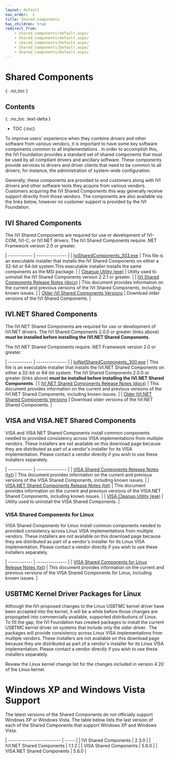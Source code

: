 ```yaml
---
layout: default
nav_order:  2
title: Shared Components
has_children: true
redirect_from: 
    - shared_components/default.aspx/
    - Shared_components/default.aspx/
    - shared_components/Default.aspx/
    - Shared_Components/Default.aspx/
    - Shared_components/Default.aspx/
---
```


# Shared Components
{: .no_toc }

## Contents
{: .no_toc .text-delta }

- TOC
{:toc}

To improve users' experience when they combine drivers and other
software from various vendors, it is important to have some key software
components common to all implementations . In order to accomplish this,
the IVI Foundation provides a standard set of shared components that
must be used by all compliant drivers and ancillary software. These
components provide services to drivers and driver clients that need to
be common to all drivers, for instance, the administration of
system-wide configuration.

Generally, these components are provided to end customers along with IVI
drivers and other software tools they acquire from various vendors.
Customers acquiring the IVI Shared Components this way generally receive
support directly from those vendors. The components are also available
via the links below, however no customer support is provided by the IVI
Foundation.

## IVI Shared Components

The IVI Shared Components are required for use or development of
IVI-COM, IVI-C, or IVI.NET drivers. The IVI Shared Components require
.NET Framework version 2.0 or greater.

| ------------ | --------------- |
| [IviSharedComponents\_303.exe](../downloads/Shared%20Components/IviSharedComponents_303.exe)  | This file is an executable installer that installs the IVI Shared Components on either a 32-bit or 64-bit system.This executable installer installs the same components as the MSI package. |
| [Cleanup Utility (exe)](../downloads/Shared%20Components/x86/CleanupUtility.exe)  | Utility used to uninstall the IVI Shared Components version 2.2.1 or greater.                                                                                                               |
| [IVI Shared Components Release Notes (docx)](../downloads/Shared%20Components/IVI%20Shared%20Components%20Release%20Notes%203.0.docx) | This document provides information on the current and previous versions of the IVI Shared Components, including known issues.    |
| [Older IVI Shared Components Versions](OlderIviSharedComponents.html) | Download older versions of the IVI Shared Components.                                                                                                                                       |

## IVI.NET Shared Components

The IVI.NET Shared Components are required for use or development of
IVI.NET drivers. The IVI Shared Components 2.0.0 or greater (links
above) **must be installed before installing the IVI.NET Shared
Components**.

The IVI.NET Shared Components require .NET Framework version 2.0 or
greater.

| ------------ | --------------- |
| [IviNetSharedComponents_300.exe](../downloads/Shared%20Components/IviNetSharedComponents_300.exe)  | This file is an executable installer that installs the IVI.NET Shared Components on either a 32-bit or 64-bit system. The IVI Shared Components 2.0.0 or greater (links above) **must be installed before installing the IVI.NET Shared Components**. |
| [IVI.NET Shared Components Release Notes (docx)](../downloads/Shared%20Components/IVI.NET%20Shared%20Components%20Release%20Notes.docx) | This document provides information on the current and previous versions of the IVI.NET Shared Components, including known issues. |
| [Older IVI.NET Shared Components Versions](OlderIviNetSharedComponents.html) | Download older versions of the IVI.NET Shared Components. |

## VISA and VISA.NET Shared Components

VISA and VISA.NET Shared Components install common components needed to
provided consistency across VISA implementations from multiple vendors.
These installers are not available on this download page because they
are distributed as part of a vendor's installer for its VISA
implementation. Please contact a vendor directly if you wish to use
these installers separately.

| ------------ | --------------- |
| [VISA Shared Components Release Notes (txt)](../downloads/Shared%20Components/VISA%20Shared%20Components%20Release%20Notes_.txt)         | This document provides information on the current and previous versions of the VISA Shared Components, including known issues.     |
| [VISA.NET Shared Components Release Notes (txt)](../downloads/Shared%20Components/VISA.NET%20Shared%20Components%20Release%20Notes_.txt) | This document provides information on the current and previous versions of the VISA.NET Shared Components, including known issues. |
| [VISA Cleanup Utility (exe)](../downloads/Shared%20Components/VisaCleanupUtility_7.1.1_.exe)                                             | Utility used to uninstall the VISA Shared Components.                                                                              |

### VISA Shared Components for Linux

VISA Shared Components for Linux install common components needed to
provided consistency across Linux VISA implementations from multiple
vendors. These installers are not available on this download page
because they are distributed as part of a vendor's installer for its
Linux VISA implementation. Please contact a vendor directly if you wish
to use these installers separately.

| ------------ | --------------- |
| [VISA Shared Components for Linux Release Notes (txt)](../downloads/Shared%20Components/VISA%20Shared%20Components%20for%20Linux%20Release%20Notes.txt) | This document provides information on the current and previous versions of the VISA Shared Components for Linux, including known issues. |

## USBTMC Kernel Driver Packages for Linux

Although the IVI-proposed changes to the Linux USBTMC kernel driver have
been accepted into the kernel, it will be a while before those changes
are propogated into commercially available, supported distributions of
Linux.  To fill the gap, the IVI Foundation has created packages to
install the current USBTMC kernel driver on systems that include only
the older driver.  The packages will provide consistency across Linux
VISA implementations from multiple vendors. These installers are not
available on this download page because they are distributed as part of
a vendor's installer for its Linux VISA implementation. Please contact a
vendor directly if you wish to use these installers separately.

Review the Linux kernel change list for the changes included in version
4.20 of the Linux kernel.  

# Windows XP and Windows Vista Support

The latest versions of the Shared Components do not officially support
Windows XP or Windows Vista. The table below lists the last version of
each of the Shared Components that support Windows XP and Windows Vista.

| -------------------------- | ----- |
| IVI Shared Components      | 2.3.0 |
| IVI.NET Shared Components  | 1.1.2 |
| VISA Shared Components     | 5.6.0 |
| VISA.NET Shared Components | 5.6.0 |
